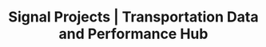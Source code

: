 ---
layout: viewer
title: Signal Projects | Transportation Data and Performance Hub 
title_short: Signal Projects
description: Dashboard that provides information about current traffic signal construction projects in the city of Austin, TX.
custom_js:
- signal_projects.bundle
table_search: true
table_filters: true
---